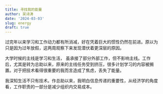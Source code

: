 ```yaml
---
title: 寻找我的能量
author: 吴诗涛
date: '2024-03-03'
slug: energy
draft: true
---
```


过完年以来学习和工作动力都有所消减，好在凭着巨大的惯性仍然在前进。原以为只是因为过年放假，这两周观察下来发现潜伏着更深层的原因。

大学时候的主线是学习和生活， 虽承接了部分外部工作，但不影响主线。工作后，尤其是转为总助以来，原来的主线任务受到挤压，很多计划学习的内容被搁置。对于把技术看得很重要的我而言造成了焦虑，丢失了能量。

我深知生活不只有技术。作总助以来，我明白信息传递的重要性，从经济学的角度看，工作职责的一部分是减少组织内交易成本。
